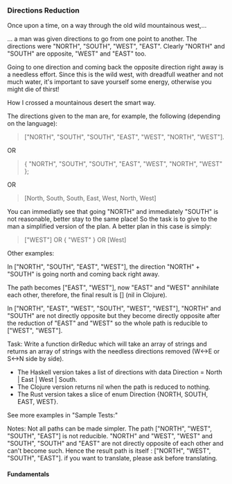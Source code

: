 ### Directions Reduction

<p> Once upon a time, on a way through the old wild mountainous west,…

<p> … a man was given directions to go from one point to another. The directions were "NORTH", "SOUTH", "WEST", "EAST". Clearly "NORTH" and "SOUTH" are opposite, "WEST" and "EAST" too.

<p> Going to one direction and coming back the opposite direction right away is a needless effort. Since this is the wild west, with dreadfull weather and not much water, it's important to save yourself some energy, otherwise you might die of thirst!
<p> How I crossed a mountainous desert the smart way.

<p> The directions given to the man are, for example, the following (depending on the language):

> ["NORTH", "SOUTH", "SOUTH", "EAST", "WEST", "NORTH", "WEST"].

<p> OR

> { "NORTH", "SOUTH", "SOUTH", "EAST", "WEST", "NORTH", "WEST" };

<p> OR

> [North, South, South, East, West, North, West]

<p> You can immediatly see that going "NORTH" and immediately "SOUTH" is not reasonable, better stay to the same place! So the task is to give to the man a simplified version of the plan. A better plan in this case is simply:

> ["WEST"] OR { "WEST" } OR [West]

<p> Other examples:

<p> In ["NORTH", "SOUTH", "EAST", "WEST"], the direction "NORTH" + "SOUTH" is going north and coming back right away.

<p> The path becomes ["EAST", "WEST"], now "EAST" and "WEST" annihilate each other, therefore, the final result is [] (nil in Clojure).

<p> In ["NORTH", "EAST", "WEST", "SOUTH", "WEST", "WEST"], "NORTH" and "SOUTH" are not directly opposite but they become directly opposite after the reduction of "EAST" and "WEST" so the whole path is reducible to ["WEST", "WEST"].

<p> Task: Write a function dirReduc which will take an array of strings and returns an array of strings with the needless directions removed (W<->E or S<->N side by side).

- The Haskell version takes a list of directions with data Direction = North | East | West | South.
- The Clojure version returns nil when the path is reduced to nothing.
- The Rust version takes a slice of enum Direction {NORTH, SOUTH, EAST, WEST}.

<p> See more examples in "Sample Tests:"

<p> Notes: Not all paths can be made simpler. The path ["NORTH", "WEST", "SOUTH", "EAST"] is not reducible. "NORTH" and "WEST", "WEST" and "SOUTH", "SOUTH" and "EAST" are not directly opposite of each other and can't become such. Hence the result path is itself : ["NORTH", "WEST", "SOUTH", "EAST"].
    if you want to translate, please ask before translating.

#### Fundamentals
